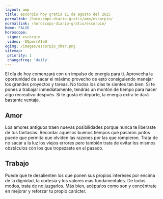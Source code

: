 ```yaml
---
layout: amp
title: escorpio hoy gratis 11 de agosto del 2025 
permalink: /horoscopo-diario-gratis/amp/escorpio/
normallink: /horoscopo-diario-gratis/escorpio/
home: FALSE
horoscopo:
 signo: escorpio
 video: -DQpmrrAIeU
ogimg: /images/escorpio_char.png
sitemap:
 priority: 1
 changefreq: 'daily'
---
```



El día de hoy comenzará con un impulso de energía para ti. Aprovecha la oportunidad de sacar el máximo provecho de esto consiguiendo manejar los grandes proyectos y tareas. No todos los días te sientes tan bien. Si te pones a trabajar inmediatamente, tendrás un montón de tiempo para hacer algo recreativo después. Si te gusta el deporte, la energía extra te dará bastante ventaja.

## Amor

Los amores antiguos traen nuevas posibilidades porque nunca te liberaste de tus fantasías. Recordar aquellos buenos tiempos que pasaron juntos puede que permita que olviden las razones por las que rompieron. Trata de no sacar a la luz los viejos errores pero también trata de evitar los mismos obstáculos con los que tropezaste en el pasado.

## Trabajo

Puede que te desalienten los que ponen sus propios intereses por encima de la dignidad, la cortesía y los valores más fundamentales. De todos modos, trata de no juzgarlos. Más bien, acéptalos como son y concéntrate en mejorar y reforzar tu propio carácter.